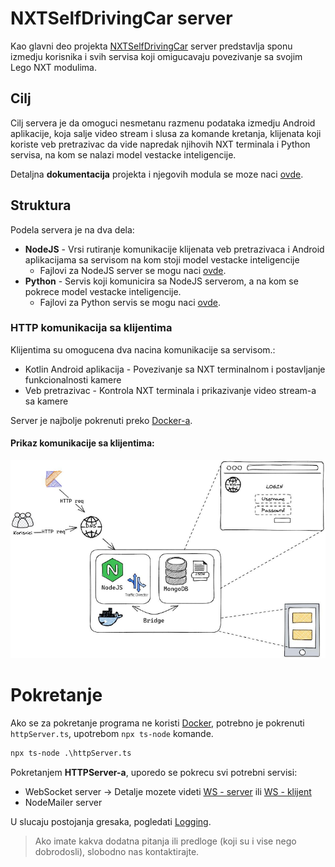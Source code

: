 # NXTSelfDrivingCar server

Kao glavni deo projekta <u>NXTSelfDrivingCar</u> server predstavlja sponu izmedju korisnika i svih servisa koji omigucavaju povezivanje sa svojim Lego NXT modulima. 

## Cilj

Cilj servera je da omoguci nesmetanu razmenu podataka izmedju Android aplikacije, koja salje video stream i slusa za komande kretanja, klijenata koji koriste veb pretrazivac da vide napredak njihovih NXT terminala i Python servisa, na kom se nalazi model vestacke inteligencije.

Detaljna **dokumentacija** projekta i njegovih modula se moze naci [ovde](https://github.com/NXTSelfDrivingCar/server/tree/main/docs).

## Struktura

Podela servera je na dva dela:
- **NodeJS** - Vrsi rutiranje komunikacije klijenata veb pretrazivaca i Android aplikacijama sa servisom na kom stoji model vestacke inteligencije
	- Fajlovi za NodeJS server se mogu naci [ovde](https://github.com/NXTSelfDrivingCar/server/tree/main/src).
- **Python** - Servis koji komunicira sa NodeJS serverom, a na kom se pokrece model vestacke inteligencije.
	- Fajlovi za Python servis se mogu naci [ovde](https://github.com/NXTSelfDrivingCar/server/tree/main/pysrc).

### HTTP komunikacija sa klijentima

Klijentima su omogucena dva nacina komunikacije sa servisom.:
- Kotlin Android aplikacija - Povezivanje sa NXT terminalnom i postavljanje funkcionalnosti kamere
- Veb pretrazivac - Kontrola NXT terminala i prikazivanje video stream-a sa kamere 

Server je najbolje pokrenuti preko [Docker-a](https://github.com/NXTSelfDrivingCar/server/blob/main/docs/Docker.md).

#### Prikaz komunikacije sa klijentima:

![General diagram](https://github.com/NXTSelfDrivingCar/server/blob/main/docs/images/general-diagram.png)

# Pokretanje

Ako se za pokretanje programa ne koristi [Docker](https://github.com/NXTSelfDrivingCar/server/blob/main/docs/Docker.md), potrebno je pokrenuti `httpServer.ts`, upotrebom `npx ts-node` komande.

```ps
npx ts-node .\httpServer.ts
```

Pokretanjem **HTTPServer-a**, uporedo se pokrecu svi potrebni servisi:
- WebSocket server -> Detalje mozete videti [WS - server](https://github.com/NXTSelfDrivingCar/server/blob/main/docs/WebSocket%20-%20Server.md) ili [WS - klijent](https://github.com/NXTSelfDrivingCar/server/blob/main/docs/WebSocket%20-%20Klijent.md)
- NodeMailer server

U slucaju postojanja gresaka, pogledati [Logging](https://github.com/NXTSelfDrivingCar/server/blob/main/docs/Logging.md).

> Ako imate kakva dodatna pitanja ili predloge (koji su i vise nego dobrodosli), slobodno nas kontaktirajte.
